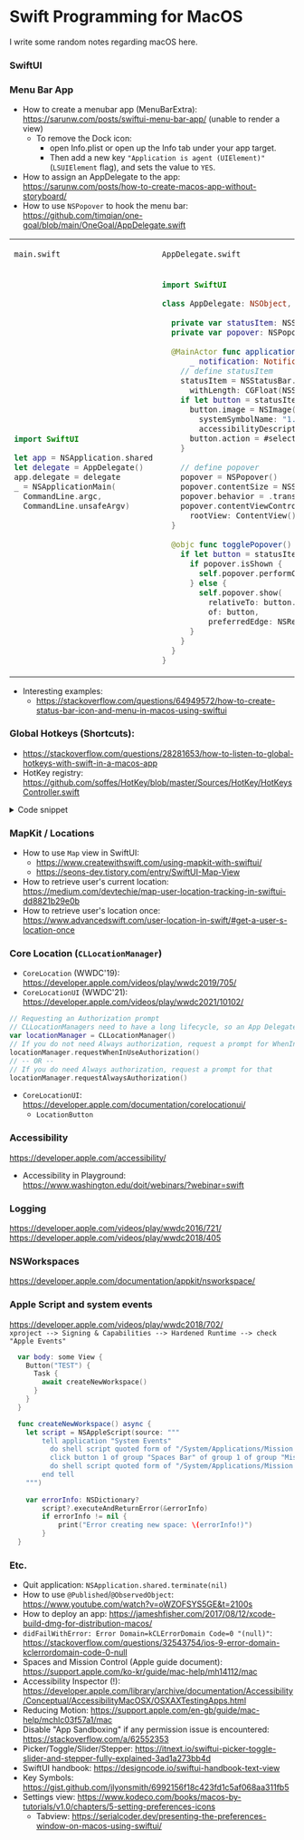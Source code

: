 # Swift Programming for MacOS

I write some random notes regarding macOS here.


### SwiftUI

### Menu Bar App
- How to create a menubar app (MenuBarExtra): https://sarunw.com/posts/swiftui-menu-bar-app/ (unable to render a view)
  - To remove the Dock icon:
    - open Info.plist or open up the Info tab under your app target.
    - Then add a new key `"Application is agent (UIElement)"` (`LSUIElement` flag), and sets the value to `YES`.
- How to assign an AppDelegate to the app: https://sarunw.com/posts/how-to-create-macos-app-without-storyboard/
- How to use `NSPopover` to hook the menu bar: https://github.com/timqian/one-goal/blob/main/OneGoal/AppDelegate.swift

<table>
<td> 

`main.swift` 
</td> 

<td> 

`AppDelegate.swift` 
</td>

<tr>

<td> 

```swift
import SwiftUI

let app = NSApplication.shared
let delegate = AppDelegate()
app.delegate = delegate
_ = NSApplicationMain(
  CommandLine.argc, 
  CommandLine.unsafeArgv)
```
</td> 

<td> 

```swift
import SwiftUI

class AppDelegate: NSObject, NSApplicationDelegate {
  
  private var statusItem: NSStatusItem!
  private var popover: NSPopover!
  
  @MainActor func applicationDidFinishLaunching(
      _ notification: Notification) {
    // define statusItem
    statusItem = NSStatusBar.system.statusItem(
      withLength: CGFloat(NSStatusItem.variableLength))
    if let button = statusItem.button {
      button.image = NSImage(
        systemSymbolName: "1.circle", 
        accessibilityDescription: "")
      button.action = #selector(togglePopover)
    }
    
    // define popover
    popover = NSPopover()
    popover.contentSize = NSSize(width: 350, height: 100)
    popover.behavior = .transient
    popover.contentViewController = NSHostingController(
      rootView: ContentView())
  }
  
  @objc func togglePopover() {
    if let button = statusItem.button {
      if popover.isShown {
        self.popover.performClose(nil)
      } else {
        self.popover.show(
          relativeTo: button.bounds, 
          of: button, 
          preferredEdge: NSRectEdge.minY)
      }
    }
  }
}
```
</td>
</table>

- Interesting examples:
  - https://stackoverflow.com/questions/64949572/how-to-create-status-bar-icon-and-menu-in-macos-using-swiftui

### Global Hotkeys (Shortcuts):
- https://stackoverflow.com/questions/28281653/how-to-listen-to-global-hotkeys-with-swift-in-a-macos-app
- HotKey registry: https://github.com/soffes/HotKey/blob/master/Sources/HotKey/HotKeysController.swift

<details>
<summary> Code snippet </summary>

```swift

  @objc func test() {
    var hotKeyRef: EventHotKeyRef?
    var hotKeyID = EventHotKeyID()
    hotKeyID.signature = OSType(toFourCharCode(stringValue: "swat"))
    hotKeyID.id = UInt32(kVK_Return)

    var eventType = EventTypeSpec()
    eventType.eventClass = OSType(kEventClassKeyboard)
    eventType.eventKind = OSType(kEventHotKeyPressed)

    // Install handler.
    InstallEventHandler(GetApplicationEventTarget(), {
      (nextHanlder, theEvent, userData) -> OSStatus in
      var hkCom = EventHotKeyID()
      GetEventParameter(
        theEvent,
        EventParamName(kEventParamDirectObject),
        EventParamType(typeEventHotKeyID),
        nil,
        MemoryLayout<EventHotKeyID>.size,
        nil,
        &hkCom)
      // Check that hkCom in indeed your hotkey ID and handle it.
      print("hkCom =", hkCom)
      
      NSLog("Cmd + Shift + Return pushed!")
      return noErr
    }, 1, &eventType, nil, nil)

    // Register hotkey.
    // let modifierKeys: UInt32 = toCarbonFlags(cocoaFlags: NSEvent.ModifierFlags.command)
    let status = RegisterEventHotKey(
      UInt32(kVK_Return),  // Return
      UInt32(cmdKey | shiftKey),  // Cmd + Shift
      hotKeyID,
      GetApplicationEventTarget(),
      0,
      &hotKeyRef)
  }
  
  func toFourCharCode(stringValue: String) -> Int {
    var result: Int = 0
    if let data = stringValue.data(using: String.Encoding.macOSRoman) {
      data.withUnsafeBytes({ (rawBytes) in
        let bytes = rawBytes.bindMemory(to: UInt8.self)
        for i in 0 ..< data.count {
          result = result << 8 + Int(bytes[i])
        }
      })
    }
    return result
  }

```

</details>

### MapKit / Locations
- How to use `Map` view in SwiftUI: 
  - https://www.createwithswift.com/using-mapkit-with-swiftui/
  - https://seons-dev.tistory.com/entry/SwiftUI-Map-View
- How to retrieve user's current location: https://medium.com/devtechie/map-user-location-tracking-in-swiftui-dd8821b29e0b
- How to retrieve user's location once: https://www.advancedswift.com/user-location-in-swift/#get-a-user-s-location-once


### Core Location (`CLLocationManager`)

- `CoreLocation` (WWDC'19): https://developer.apple.com/videos/play/wwdc2019/705/
- `CoreLocationUI` (WWDC'21): https://developer.apple.com/videos/play/wwdc2021/10102/
```swift
// Requesting an Authorization prompt
// CLLocationManagers need to have a long lifecycle, so an App Delegate var is ideal
var locationManager = CLLocationManager()
// If you do not need Always authorization, request a prompt for WhenInUse authorization
locationManager.requestWhenInUseAuthorization()
// -- OR --
// If you do need Always authorization, request a prompt for that
locationManager.requestAlwaysAuthorization()
```

- `CoreLocationUI`: https://developer.apple.com/documentation/corelocationui/
  - `LocationButton`
  
### Accessibility
https://developer.apple.com/accessibility/
- Accessibility in Playground: https://www.washington.edu/doit/webinars/?webinar=swift

### Logging
https://developer.apple.com/videos/play/wwdc2016/721/ <br>
https://developer.apple.com/videos/play/wwdc2018/405

### NSWorkspaces
https://developer.apple.com/documentation/appkit/nsworkspace/

### Apple Script and system events
https://developer.apple.com/videos/play/wwdc2018/702/ <br>
` xproject --> Signing & Capabilities --> Hardened Runtime --> check "Apple Events" `
```swift
  var body: some View {
    Button("TEST") {
      Task {
        await createNewWorkspace()
      }
    }
  }

  func createNewWorkspace() async {
    let script = NSAppleScript(source: """
        tell application "System Events"
          do shell script quoted form of "/System/Applications/Mission Control.app/Contents/MacOS/Mission Control"
          click button 1 of group "Spaces Bar" of group 1 of group "Mission Control" of process "Dock"
          do shell script quoted form of "/System/Applications/Mission Control.app/Contents/MacOS/Mission Control"
        end tell
    """)
    
    var errorInfo: NSDictionary?
        script?.executeAndReturnError(&errorInfo)
        if errorInfo != nil {
            print("Error creating new space: \(errorInfo!)")
        }
  }
```

### Etc.

- Quit application: `NSApplication.shared.terminate(nil)`
- How to use `@Published`/`@ObservedObject`: https://www.youtube.com/watch?v=oWZOFSYS5GE&t=2100s
- How to deploy an app: https://jameshfisher.com/2017/08/12/xcode-build-dmg-for-distribution-macos/
- `didFailWithError: Error Domain=kCLErrorDomain Code=0 "(null)"`: https://stackoverflow.com/questions/32543754/ios-9-error-domain-kclerrordomain-code-0-null
- Spaces and Mission Control (Apple guide document): https://support.apple.com/ko-kr/guide/mac-help/mh14112/mac
- Accessibility Inspector (!): https://developer.apple.com/library/archive/documentation/Accessibility/Conceptual/AccessibilityMacOSX/OSXAXTestingApps.html
- Reducing Motion: https://support.apple.com/en-gb/guide/mac-help/mchlc03f57a1/mac
- Disable "App Sandboxing" if any permission issue is encountered: https://stackoverflow.com/a/62552353 
- Picker/Toggle/Slider/Stepper: https://itnext.io/swiftui-picker-toggle-slider-and-stepper-fully-explained-3ad1a273bb4d
- SwiftUI handbook: https://designcode.io/swiftui-handbook-text-view
- Key Symbols: https://gist.github.com/jlyonsmith/6992156f18c423fd1c5af068aa311fb5
- Settings view: https://www.kodeco.com/books/macos-by-tutorials/v1.0/chapters/5-setting-preferences-icons
  - Tabview: https://serialcoder.dev/presenting-the-preferences-window-on-macos-using-swiftui/
